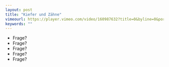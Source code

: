 ```yaml
---
layout: post
title: "Kiefer und Zähne"
vimeourl: https://player.vimeo.com/video/160987632?title=0&byline=0&portrait=0
keywords: ""
---
```

- Frage?
- Frage?
- Frage?
- Frage?
- Frage?







